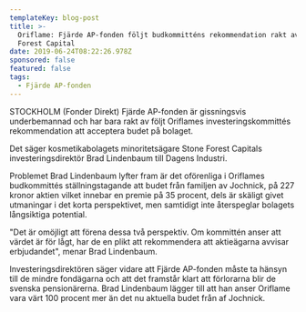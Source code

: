 ```yaml
---
templateKey: blog-post
title: >-
  Oriflame: Fjärde AP-fonden följt budkommitténs rekommendation rakt av - Stone
  Forest Capital
date: 2019-06-24T08:22:26.978Z
sponsored: false
featured: false
tags:
  - Fjärde AP-fonden
---
```

STOCKHOLM (Fonder Direkt) Fjärde AP-fonden är gissningsvis underbemannad och har bara rakt av följt Oriflames investeringskommittés rekommendation att acceptera budet på bolaget.



Det säger kosmetikabolagets minoritetsägare Stone Forest Capitals investeringsdirektör Brad Lindenbaum till Dagens Industri.



Problemet Brad Lindenbaum lyfter fram är det oförenliga i Oriflames budkommittés ställningstagande att budet från familjen av Jochnick, på 227 kronor aktien vilket innebar en premie på 35 procent, dels är skäligt givet utmaningar i det korta perspektivet, men samtidigt inte återspeglar bolagets långsiktiga potential.



"Det är omöjligt att förena dessa två perspektiv. Om kommittén anser att värdet är för lågt, har de en plikt att rekommendera att aktieägarna avvisar erbjudandet", menar Brad Lindenbaum.



Investeringsdirektören säger vidare att Fjärde AP-fonden måste ta hänsyn till de mindre fondägarna och att det framstår klart att förlorarna blir de svenska pensionärerna. Brad Lindenbaum lägger till att han anser Oriflame vara värt 100 procent mer än det nu aktuella budet från af Jochnick.
